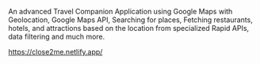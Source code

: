 An advanced Travel Companion Application using Google Maps with Geolocation, Google Maps API, Searching for places, Fetching restaurants, hotels, and attractions based on the location from specialized Rapid APIs, data filtering and much more. 

https://close2me.netlify.app/

